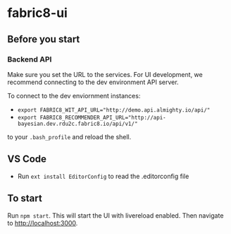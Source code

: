 # fabric8-ui

## Before you start

### Backend API

Make sure you set the URL to the services. For UI development, we recommend connecting to the dev environment API server. 

To connect to the dev enviornment instances: 
* `export FABRIC8_WIT_API_URL="http://demo.api.almighty.io/api/"`
* `export FABRIC8_RECOMMENDER_API_URL="http://api-bayesian.dev.rdu2c.fabric8.io/api/v1/"`

to your `.bash_profile` and reload the shell.

## VS Code

* Run `ext install EditorConfig` to read the .editorconfig file

## To start

Run `npm start`. This will start the UI with livereload enabled. Then navigate to <http://localhost:3000>.
